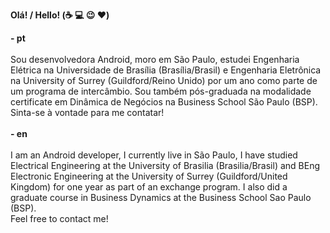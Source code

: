 <b>Olá! / Hello! (:coffee: :computer: :wink: :heart:)</b>

  <b>- pt </b><br>
<br> Sou desenvolvedora Android, moro em São Paulo, estudei Engenharia Elétrica na Universidade de Brasília (Brasília/Brasil) e Engenharia Eletrônica na University of Surrey (Guildford/Reino Unido) por um ano como parte de um programa de intercâmbio. Sou também pós-graduada na modalidade certificate em Dinâmica de Negócios na Business School São Paulo (BSP).
<br> Sinta-se à vontade para me contatar!<br><br>
  <b>- en </b><br>
<br> I am an Android developer, I currently live in São Paulo, I have studied Electrical Engineering at the University of Brasilia (Brasilia/Brasil) and BEng Electronic Engineering at the University of Surrey (Guildford/United Kingdom) for one year as part of an exchange program. I also did a graduate course in Business Dynamics at the Business School Sao Paulo (BSP).
<br> Feel free to contact me!<br><br>
  
